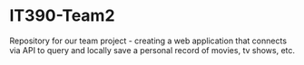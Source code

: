 # IT390-Team2
Repository for our team project - creating a web application that connects via API to query and locally save a personal record of movies, tv shows, etc.
